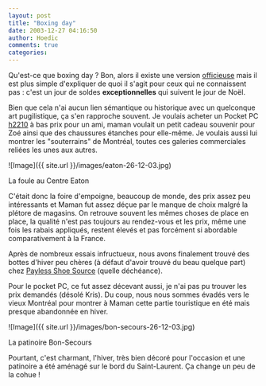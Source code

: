 ```yaml
---
layout: post
title: "Boxing day"
date: 2003-12-27 04:16:50
author: Hoedic
comments: true
categories: 
---
```



Qu'est-ce que boxing day ? Bon, alors il existe une version [officieuse](http://www.snopes.com/holidays/christmas/boxing.asp) mais il est plus simple d'expliquer de quoi il s'agit pour ceux qui ne connaissent pas : c'est un jour de soldes **exceptionnelles** qui suivent le jour de Noël.

Bien que cela n'ai aucun lien sémantique ou historique avec un quelconque art pugilistique, ça s'en rapproche souvent. Je voulais acheter un Pocket PC [h2210](http://h10010.www1.hp.com/wwpc/us/en/sm/WF05a/215348-64929-215381-314903-f43-322908.html) à bas prix pour un ami, maman voulait un petit cadeau souvenir pour Zoé ainsi que des chaussures étanches pour elle-même. Je voulais aussi lui montrer les "souterrains" de Montréal, toutes ces galeries commerciales reliées les unes aux autres.

![Image]({{ site.url }}/images/eaton-26-12-03.jpg)
<div class="photoattrib">La foule au Centre Eaton</div>



C'était donc la foire d'empoigne, beaucoup de monde, des prix assez peu intéressants et Maman fut assez déçue par le manque de choix malgré la plétore de magasins. On retrouve souvent les mêmes choses de place en place, la qualité n'est pas toujours au rendez-vous et les prix, même une fois les rabais appliqués, restent élevés et pas forcément si abordable comparativement à la France.

Après de nombreux essais infructueux, nous avons finalement trouvé des bottes d'hiver peu chères (à défaut d'avoir trouvé du beau quelque part) chez [Payless Shoe Source](http://www.payless.com/) (quelle déchéance).

Pour le pocket PC, ce fut assez décevant aussi, je n'ai pas pu trouver les prix demandés (désolé Kris). Du coup, nous nous sommes évadés vers le vieux Montréal pour montrer à Maman cette partie touristique en été mais presque abandonnée en hiver.

![Image]({{ site.url }}/images/bon-secours-26-12-03.jpg)
<div class="photoattrib">La patinoire Bon-Secours</div>



Pourtant, c'est charmant, l'hiver, très bien décoré pour l'occasion et une patinoire a été aménagé sur le bord du  Saint-Laurent. Ça change un peu de la cohue !